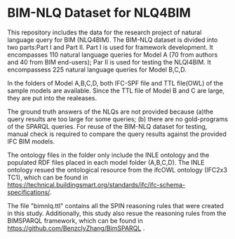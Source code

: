 # BIM-NLQ Dataset for NLQ4BIM
This repository includes the data for the research project of natural language query for BIM (NLQ4BIM). 
The BIM-NLQ dataset is divided into two parts:Part I and Part II.
Part I is used for framework development. It encompasses 110 natural language queries for Model A (70 from authors and 40 from BIM end-users);
Par II is used for testing the NLQI4BIM. It encompassess 225 natural language queries for Model B,C,D.

In the folders of Model A,B,C,D, both IFC-SPF file and TTL file(OWL) of the sample models are available. Since the TTL file of Model B and C are large, they are put into the realeases. 

The ground truth answers of the NLQs are not provided because (a)the query results are too large for some queries; (b) there are no gold-programs of the SPARQL queries.
For reuse of the BIM-NLQ dataset for testing, manual check is required to compare the query results against the provided IFC BIM models.  

The ontology files in the folder only include the INLE ontology and the populated RDF files placed in each model folder (A,B,C,D). The INLE ontology resued the ontological resource from the ifcOWL ontology (IFC2x3 TC1), which can be found in https://technical.buildingsmart.org/standards/ifc/ifc-schema-specifications/.   

The file "bimnlq.ttl" contains all the SPIN reasoning rules that were created in this study. Additionally, this study also resue the reasoning rules from the BIMSPARQL framework, which can be found in https://github.com/BenzclyZhang/BimSPARQL .
